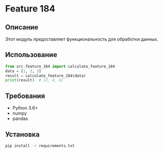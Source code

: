# Feature 184
## Описание
Этот модуль предоставляет функциональность для обработки данных.
## Использование
```python
from src.feature_184 import calculate_feature_184
data = [1, 2, 3]
result = calculate_feature_184(data)
print(result)  # [2, 4, 6]
```
## Требования
- Python 3.6+
- numpy
- pandas
## Установка
```bash
pip install -r requirements.txt
```